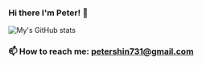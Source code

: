 ### Hi there I'm Peter! 👋

![My's GitHub stats](https://github-readme-stats.vercel.app/api?username=petershinnn&show_icons=true)

### 📫 How to reach me: petershin731@gmail.com
<!--
**PeterShinnn/PeterShinnn** is a ✨ _special_ ✨ repository because its `README.md` (this file) appears on your GitHub profile.

Here are some ideas to get you started:

- 🔭 I’m currently working on ...
- 🌱 I’m currently learning ...
- 👯 I’m looking to collaborate on ...
- 🤔 I’m looking for help with ...
- 💬 Ask me about ...
- 📫 How to reach me: ...
- 😄 Pronouns: ...
- ⚡ Fun fact: ...
-->
